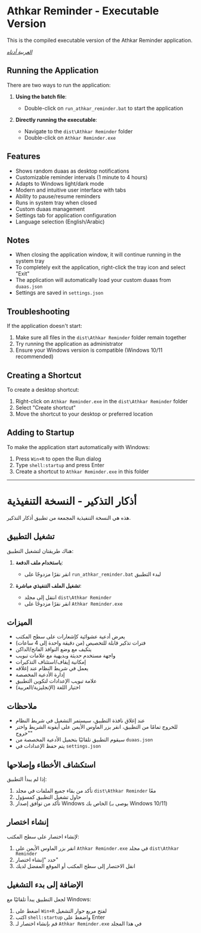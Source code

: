 # Athkar Reminder - Executable Version

This is the compiled executable version of the Athkar Reminder application.

*[العربية أدناه](#أذكار-التذكير---النسخة-التنفيذية)*

## Running the Application

There are two ways to run the application:

1. **Using the batch file**:
   - Double-click on `run_athkar_reminder.bat` to start the application

2. **Directly running the executable**:
   - Navigate to the `dist\Athkar Reminder` folder
   - Double-click on `Athkar Reminder.exe`

## Features

- Shows random duaas as desktop notifications
- Customizable reminder intervals (1 minute to 4 hours)
- Adapts to Windows light/dark mode
- Modern and intuitive user interface with tabs
- Ability to pause/resume reminders
- Runs in system tray when closed
- Custom duaas management
- Settings tab for application configuration
- Language selection (English/Arabic)

## Notes

- When closing the application window, it will continue running in the system tray
- To completely exit the application, right-click the tray icon and select "Exit"
- The application will automatically load your custom duaas from `duaas.json`
- Settings are saved in `settings.json`

## Troubleshooting

If the application doesn't start:
1. Make sure all files in the `dist\Athkar Reminder` folder remain together
2. Try running the application as administrator
3. Ensure your Windows version is compatible (Windows 10/11 recommended)

## Creating a Shortcut

To create a desktop shortcut:
1. Right-click on `Athkar Reminder.exe` in the `dist\Athkar Reminder` folder
2. Select "Create shortcut"
3. Move the shortcut to your desktop or preferred location

## Adding to Startup

To make the application start automatically with Windows:
1. Press `Win+R` to open the Run dialog
2. Type `shell:startup` and press Enter
3. Create a shortcut to `Athkar Reminder.exe` in this folder

---

# أذكار التذكير - النسخة التنفيذية

هذه هي النسخة التنفيذية المجمعة من تطبيق أذكار التذكير.

## تشغيل التطبيق

هناك طريقتان لتشغيل التطبيق:

1. **باستخدام ملف الدفعة**:
   - انقر نقرًا مزدوجًا على `run_athkar_reminder.bat` لبدء التطبيق

2. **تشغيل الملف التنفيذي مباشرة**:
   - انتقل إلى مجلد `dist\Athkar Reminder`
   - انقر نقرًا مزدوجًا على `Athkar Reminder.exe`

## الميزات

- يعرض أدعية عشوائية كإشعارات على سطح المكتب
- فترات تذكير قابلة للتخصيص (من دقيقة واحدة إلى 4 ساعات)
- يتكيف مع وضع النوافذ الفاتح/الداكن
- واجهة مستخدم حديثة وبديهية مع علامات تبويب
- إمكانية إيقاف/استئناف التذكيرات
- يعمل في شريط النظام عند إغلاقه
- إدارة الأدعية المخصصة
- علامة تبويب الإعدادات لتكوين التطبيق
- اختيار اللغة (الإنجليزية/العربية)

## ملاحظات

- عند إغلاق نافذة التطبيق، سيستمر التشغيل في شريط النظام
- للخروج تمامًا من التطبيق، انقر بزر الماوس الأيمن على أيقونة الشريط واختر "خروج"
- سيقوم التطبيق تلقائيًا بتحميل الأدعية المخصصة من `duaas.json`
- يتم حفظ الإعدادات في `settings.json`

## استكشاف الأخطاء وإصلاحها

إذا لم يبدأ التطبيق:
1. تأكد من بقاء جميع الملفات في مجلد `dist\Athkar Reminder` معًا
2. حاول تشغيل التطبيق كمسؤول
3. تأكد من توافق إصدار Windows الخاص بك (يوصى بـ Windows 10/11)

## إنشاء اختصار

لإنشاء اختصار على سطح المكتب:
1. انقر بزر الماوس الأيمن على `Athkar Reminder.exe` في مجلد `dist\Athkar Reminder`
2. حدد "إنشاء اختصار"
3. انقل الاختصار إلى سطح المكتب أو الموقع المفضل لديك

## الإضافة إلى بدء التشغيل

لجعل التطبيق يبدأ تلقائيًا مع Windows:
1. اضغط على `Win+R` لفتح مربع حوار التشغيل
2. اكتب `shell:startup` واضغط على Enter
3. قم بإنشاء اختصار لـ `Athkar Reminder.exe` في هذا المجلد
